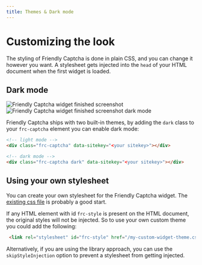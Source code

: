 ```yaml
---
title: Themes & Dark mode
---
```


# Customizing the look

The styling of Friendly Captcha is done in plain CSS, and you can change it however you want. A stylesheet gets injected into the `head` of your HTML document when the first widget is loaded.

## Dark mode

![Friendly Captcha widget finished screenshot](https://i.imgur.com/HlMY7QM.png) ![Friendly Captcha widget finished screenshot dark mode](https://i.imgur.com/UgqOJaB.png)

Friendly Captcha ships with two built-in themes, by adding the `dark` class to your `frc-captcha` element you can enable dark mode:

```html
<!-- light mode -->
<div class="frc-captcha" data-sitekey="<your sitekey>"></div>

<!-- dark mode -->
<div class="frc-captcha dark" data-sitekey="<your sitekey>"></div>
```


## Using your own stylesheet
You can create your own stylesheet for the Friendly Captcha widget. The [existing css file](https://github.com/FriendlyCaptcha/friendly-challenge/blob/master/src/styles.css) is probably a good start.

If any HTML element with id `frc-style` is present on the HTML document, the original styles will not be injected. So to use your own custom theme you could add the following:

```html
 <link rel="stylesheet" id="frc-style" href="/my-custom-widget-theme.css">
```

Alternatively, if you are using the library approach, you can use the `skipStyleInjection` option to prevent a stylesheet from getting injected.